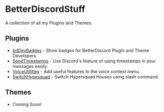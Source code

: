 # BetterDiscordStuff
A collection of all my Plugins and Themes.

## Plugins
- [bdDevBadges](https://github.com/Taimoor-Tariq/BetterDiscordStuff/tree/main/Plugins/bdDevBadges) - Show badges for BetterDiscord Plugin and Theme Developers.
- [SendTimestamps](https://github.com/Taimoor-Tariq/BetterDiscordStuff/tree/main/Plugins/SendTimestamps) - Use Discord's feature of using timestamps in your messages easily.
- [VoiceUtilities](https://github.com/Taimoor-Tariq/BetterDiscordStuff/tree/main/Plugins/VoiceUtilities) - Add useful features to the voice context menu.
- [SwitchHypesquad](https://github.com/Taimoor-Tariq/BetterDiscordStuff/tree/main/Plugins/SwitchHypesquad) - Switch Hypersquad Houses using slash command.

## Themes
- Coming Soon!
